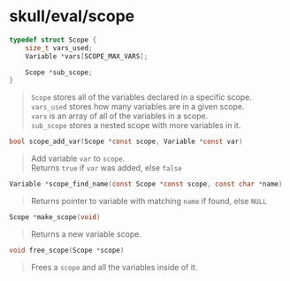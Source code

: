 # skull/eval/scope

```c
typedef struct Scope {
	size_t vars_used;
	Variable *vars[SCOPE_MAX_VARS];

	Scope *sub_scope;
}
```

> `Scope` stores all of the variables declared in a specific scope.
> \
> `vars_used` stores how many variables are in a given scope.
> \
> `vars` is an array of all of the variables in a scope.
> \
> `sub_scope` stores a nested scope with more variables in it.

```c
bool scope_add_var(Scope *const scope, Variable *const var)
```

> Add variable `var` to `scope`.
> \
> Returns `true` if `var` was added, else `false`

```c
Variable *scope_find_name(const Scope *const scope, const char *name)
```

> Returns pointer to variable with matching `name` if found, else `NULL`

```c
Scope *make_scope(void)
```

> Returns a new variable scope.

```c
void free_scope(Scope *scope)
```

> Frees a `scope` and all the variables inside of it.

